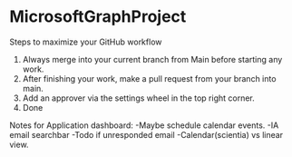 # MicrosoftGraphProject

Steps to maximize your GitHub workflow 
1. Always merge into your current branch from Main before starting any work.
2. After finishing your work, make a pull request from your branch into main. 
3. Add an approver via the settings wheel in the top right corner.
4. Done

Notes for Application dashboard:
-Maybe schedule calendar events.
-IA email searchbar
-Todo if unresponded email
-Calendar(scientia) vs linear view.
